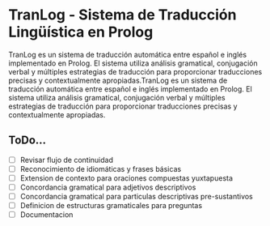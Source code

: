 # TranLog - Sistema de Traducción Lingüística en Prolog 

TranLog es un sistema de traducción automática entre español e inglés implementado en Prolog. El sistema utiliza análisis gramatical, conjugación verbal y múltiples estrategias de traducción para proporcionar traducciones precisas y contextualmente apropiadas.TranLog es un sistema de traducción automática entre español e inglés implementado en Prolog. El sistema utiliza análisis gramatical, conjugación verbal y múltiples estrategias de traducción para proporcionar traducciones precisas y contextualmente apropiadas.

## ToDo...

- [ ] Revisar flujo de continuidad
- [ ] Reconocimiento de idiomáticas y frases básicas
- [ ] Extension de contexto para oraciones compuestas yuxtapuesta
- [ ] Concordancia gramatical para adjetivos descriptivos
- [ ] Concordancia gramatical para particulas descriptivas pre-sustantivos
- [ ] Definicion de estructuras gramaticales para preguntas
- [ ] Documentacion
